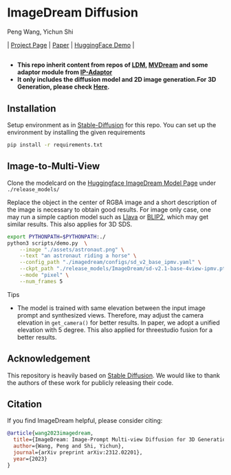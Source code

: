 # ImageDream Diffusion
Peng Wang, Yichun Shi

| [Project Page](https://image-dream.github.io/) | [Paper](https://arxiv.org/abs/2312.02201) | [HuggingFace Demo]() |

## 
- **This repo inherit content from repos of [LDM](), [MVDream]() and some adaptor module from [IP-Adaptor]()**
- **It only includes the diffusion model and 2D image generation.For 3D Generation, please check [Here](https://github.com/bytedance/ImageDream).**


## Installation
Setup environment as in [Stable-Diffusion](https://github.com/Stability-AI/stablediffusion) for this repo. You can set up the environment by installing the given requirements
``` bash
pip install -r requirements.txt
```

## Image-to-Multi-View
Clone the modelcard on the [Huggingface ImageDream Model Page](https://huggingface.co/Peng-Wang/ImageDream/) under ```./release_models/```

Replace the object in the center of RGBA image and a short description of the image is necessary to obtain good results. For image only case, one may run a simple caption model such as [Llava](https://llava.hliu.cc/) or [BLIP2](https://huggingface.co/spaces/Salesforce/BLIP2), which may get similar results. This also applies for 3D SDS.


``` bash
export PYTHONPATH=$PYTHONPATH:./
python3 scripts/demo.py  \
    --image "./assets/astronaut.png" \
    --text "an astronaut riding a horse" \
    --config_path "./imagedream/configs/sd_v2_base_ipmv.yaml" \
    --ckpt_path "./release_models/ImageDream/sd-v2.1-base-4view-ipmv.pt" \
    --mode "pixel" \
    --num_frames 5
```

Tips
- The model is trained with same elevation between the input image prompt and synthesized views. Therefore, may adjust the camera elevation in ```get_camera()``` for better results. In paper, we adopt a unified elevation with 5 degree. This also applied for threestudio fusion for a better results.


## Acknowledgement
This repository is heavily based on [Stable Diffusion](https://huggingface.co/stabilityai/stable-diffusion-2-1-base). We would like to thank the authors of these work for publicly releasing their code.

## Citation
If you find ImageDream helpful, please consider citing:

``` bibtex
@article{wang2023imagedream,
  title={ImageDream: Image-Prompt Multi-view Diffusion for 3D Generation},
  author={Wang, Peng and Shi, Yichun},
  journal={arXiv preprint arXiv:2312.02201},
  year={2023}
}
```

